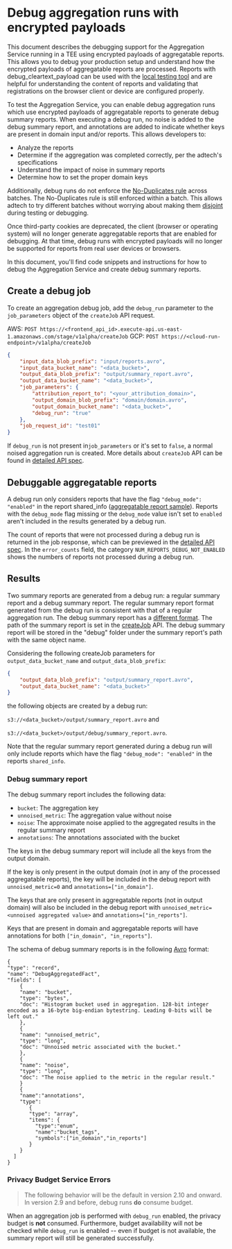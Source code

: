 # Debug aggregation runs with encrypted payloads

This document describes the debugging support for the Aggregation Service running in a TEE using
encrypted payloads of aggregatable reports. This allows you to debug your production setup and
understand how the encrypted payloads of aggregatable reports are processed. Reports with
debug_cleartext_payload can be used with the [local testing tool](/docs/local-testing-tool.md) and
are helpful for understanding the content of reports and validating that registrations on the
browser client or device are configured properly.

To test the Aggregation Service, you can enable debug aggregation runs which use encrypted payloads
of aggregatable reports to generate debug summary reports. When executing a debug run, no noise is
added to the debug summary report, and annotations are added to indicate whether keys are present in
domain input and/or reports. This allows developers to:

-   Analyze the reports
-   Determine if the aggregation was completed correctly, per the adtech's specifications
-   Understand the impact of noise in summary reports
-   Determine how to set the proper domain keys

Additionally, debug runs do not enforce the
[No-Duplicates rule](https://github.com/WICG/attribution-reporting-api/blob/main/AGGREGATION_SERVICE_TEE.md#no-duplicates-rule)
across batches. The No-Duplicates rule is still enforced within a batch. This allows adtech to try
different batches without worrying about making them
[disjoint](https://github.com/WICG/attribution-reporting-api/blob/main/AGGREGATION_SERVICE_TEE.md#disjoint-batches)
during testing or debugging.

Once third-party cookies are deprecated, the client (browser or operating system) will no longer
generate aggregatable reports that are enabled for debugging. At that time, debug runs with
encrypted payloads will no longer be supported for reports from real user devices or browsers.

In this document, you'll find code snippets and instructions for how to debug the Aggregation
Service and create debug summary reports.

## Create a debug job

To create an aggregation debug job, add the `debug_run` parameter to the `job_parameters` object of
the `createJob` API request.

AWS: `POST https://<frontend_api_id>.execute-api.us-east-1.amazonaws.com/stage/v1alpha/createJob`
GCP: `POST https://<cloud-run-endpoint>/v1alpha/createJob`

```json
{
    "input_data_blob_prefix": "input/reports.avro",
    "input_data_bucket_name": "<data_bucket>",
    "output_data_blob_prefix": "output/summary_report.avro",
    "output_data_bucket_name": "<data_bucket>",
    "job_parameters": {
        "attribution_report_to": "<your_attribution_domain>",
        "output_domain_blob_prefix": "domain/domain.avro",
        "output_domain_bucket_name": "<data_bucket>",
        "debug_run": "true"
    },
    "job_request_id": "test01"
}
```

If `debug_run` is not present in`job_parameters` or it's set to `false`, a normal noised aggregation
run is created. More details about `createJob` API can be found in
[detailed API spec](/docs/api.md#createjob-endpoint).

## Debuggable aggregatable reports

A debug run only considers reports that have the flag `"debug_mode": "enabled"` in the report
shared_info ([aggregatable report sample](/docs/collecting.md#aggregatable-report-sample)). Reports
with the `debug_mode` flag missing or the `debug_mode` value isn't set to `enabled` aren't included
in the results generated by a debug run.

The count of reports that were not processed during a debug run is returned in the job response,
which can be previewed in the [detailed API spec](/docs/api.md#createjob-endpoint). In the
`error_counts` field, the category `NUM_REPORTS_DEBUG_NOT_ENABLED` shows the numbers of reports not
processed during a debug run.

## Results

Two summary reports are generated from a debug run: a regular summary report and a debug summary
report. The regular summary report format generated from the debug run is consistent with that of a
regular aggregation run. The debug summary report has a [different format](#debug-summary-report).
The path of the summary report is set in the [createJob](/docs/api.md#createjob-endpoint) API. The
debug summary report will be stored in the "debug" folder under the summary report's path with the
same object name.

Considering the following createJob parameters for `output_data_bucket_name` and
`output_data_blob_prefix`:

```json
{
    "output_data_blob_prefix": "output/summary_report.avro",
    "output_data_bucket_name": "<data_bucket>"
}
```

the following objects are created by a debug run:

`s3://<data_bucket>/output/summary_report.avro` and

`s3://<data_bucket>/output/debug/summary_report.avro`.

Note that the regular summary report generated during a debug run will only include reports which
have the flag `"debug_mode": "enabled"` in the reports `shared_info`.

### Debug summary report

The debug summary report includes the following data:

-   `bucket`: The aggregation key
-   `unnoised_metric`: The aggregation value without noise
-   `noise`: The approximate noise applied to the aggregated results in the regular summary report
-   `annotations`: The annotations associated with the bucket

The keys in the debug summary report will include all the keys from the output domain.

If the key is only present in the output domain (not in any of the processed aggregatable reports),
the key will be included in the debug report with `unnoised_metric=0` and
`annotations=["in_domain"]`.

The keys that are only present in aggregatable reports (not in output domain) will also be included
in the debug report with `unnoised_metric=<unnoised aggregated value>` and
`annotations=["in_reports"]`.

Keys that are present in domain and aggregatable reports will have annotations for both
`["in_domain", "in_reports"]`.

The schema of debug summary reports is in the following [Avro](https://avro.apache.org/) format:

```avro
{
"type": "record",
"name": "DebugAggregatedFact",
"fields": [
    {
    "name": "bucket",
    "type": "bytes",
    "doc": "Histogram bucket used in aggregation. 128-bit integer encoded as a 16-byte big-endian bytestring. Leading 0-bits will be left out."
    },
    {
    "name": "unnoised_metric",
    "type": "long",
    "doc": "Unnoised metric associated with the bucket."
    },
    {
    "name": "noise",
    "type": "long",
    "doc": "The noise applied to the metric in the regular result."
    }
    {
    "name":"annotations",
    "type":
       {
       "type": "array",
       "items": {
         "type":"enum",
         "name":"bucket_tags",
         "symbols":["in_domain","in_reports"]
       }
    }
  ]
}
```

### Privacy Budget Service Errors

> The following behavior will be the default in version 2.10 and onward. In version 2.9 and before,
> debug runs **do** consume budget.

When an aggregation job is performed with `debug_run` enabled, the privacy budget is **not**
consumed. Furthermore, budget availability will not be checked while `debug_run` is enabled -- even
if budget is not available, the summary report will still be generated successfully.
